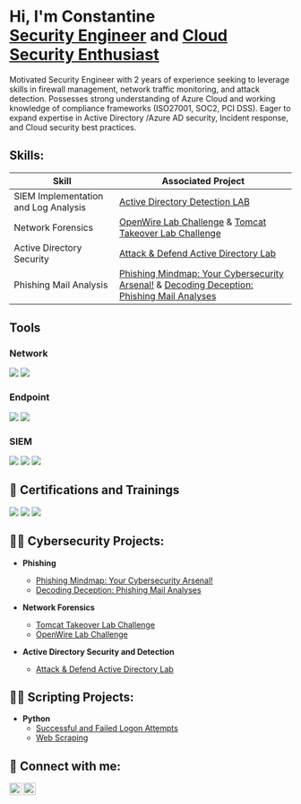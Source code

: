 <h1>Hi, I'm Constantine <br/><a href="https://www.linkedin.com/in/constantine-ukah-4b89b0155/">Security Engineer</a> and <a href="https://github.com/custyblak">Cloud Security Enthusiast</a></h1>

Motivated Security Engineer with 2 years of experience seeking to leverage skills in firewall management, network traffic monitoring, and attack detection. Possesses strong understanding of Azure Cloud and working knowledge of compliance frameworks (ISO27001, SOC2, PCI DSS). Eager to expand expertise in Active Directory /Azure AD security, Incident response, and Cloud security best practices.

<h2>Skills:</h2>

| Skill                                         | Associated Project         |
|-----------------------------------------------|----------------------------|
| SIEM Implementation and Log Analysis          | [Active Directory Detection LAB ](https://github.com/custyblak/Active-Directory-Detection-and-Security)|
| Network Forensics       | [OpenWire Lab Challenge](https://github.com/custyblak/Network_Forensics_Exercises/tree/main/Cyberdefender/OpenWire%20Challenge) & [Tomcat Takeover Lab Challenge](https://github.com/custyblak/Network_Forensics_Exercises/tree/main/Cyberdefender/Tomcat%20Takeover%20Challenge)
| Active Directory Security        | [Attack & Defend Active Directory Lab ](https://github.com/custyblak/Active-Directory-Detection-and-Security)|
| Phishing Mail Analysis                        | [Phishing Mindmap: Your Cybersecurity Arsenal!](https://github.com/custyblak/Phishing_MindMap/tree/main) & [Decoding Deception: Phishing Mail Analyses](https://github.com/custyblak/Phishing-Mail-Analyses)

## Tools

<h3>Network</h3>
<div>
    <img src="https://img.shields.io/badge/-Wireshark-1679A7?&style=for-the-badge&logo=Wireshark&logoColor=white" />
    <img src="https://img.shields.io/badge/-NetworkMiner-1679A7?&style=for-the-badge&logo=NetworkMiner&logoColor=white" />
</div>


<h3>Endpoint</h3>
<div>
    <img src="https://img.shields.io/badge/-Microsoft_Defender_for_Endpoint-00A4EF?&style=for-the-badge&logo=Microsoft&logoColor=white" />
    <img src="https://img.shields.io/badge/-Velociraptor-4B275F?&style=for-the-badge&logo=Velociraptor&logoColor=white" />
</div>

<h3>SIEM</h3>

<div>
    <img src="https://img.shields.io/badge/-Microsoft_Sentinel-0078D4?&style=for-the-badge&logo=Microsoft&logoColor=white" />
    <img src="https://img.shields.io/badge/-Splunk-000000?&style=for-the-badge&logo=Splunk&logoColor=white" />
    <img src="https://img.shields.io/badge/-AlienVault-000000?&style=for-the-badge&logo=AlienVault&logoColor=white" />
</div>

<h2>📄 Certifications and Trainings</h2>

<div>
    <img src="https://img.shields.io/badge/-TryHackMe_Security_Engineer-1abc9c?&style=for-the-badge&logo=TryHackMe&logoColor=white" />
    <img src="https://img.shields.io/badge/-Fortinet_NSE4-2C54B2?&style=for-the-badge&logo=Fortinet&logoColor=white" />
    <img src="https://img.shields.io/badge/-Foundations_of_Operationalizing_MITRE_ATT&CK-FF7A00?&style=for-the-badge" />
</div>

<h2>👨‍💻 Cybersecurity Projects:</h2>

- <b>Phishing</b>
  - [Phishing Mindmap: Your Cybersecurity Arsenal!](https://github.com/custyblak/Phishing_MindMap/tree/main)
  - [Decoding Deception: Phishing Mail Analyses](https://github.com/custyblak/Phishing-Mail-Analyses)
 
- <b>Network Forensics</b>
  - [Tomcat Takeover Lab Challenge](https://github.com/custyblak/Network_Forensics_Exercises/tree/main/Cyberdefender/Tomcat%20Takeover%20Challenge)
  - [OpenWire Lab Challenge](https://github.com/custyblak/Network_Forensics_Exercises/tree/main/Cyberdefender/OpenWire%20Challenge)

- <b>Active Directory Security and Detection</b>
  - [Attack & Defend Active Directory Lab ](https://github.com/custyblak/Active-Directory-Detection-and-Security)
  
 
<h2>👨‍💻 Scripting Projects:</h2>

- <b>Python</b>
  - [Successful and Failed Logon Attempts](https://github.com/custyblak/Python-Projects/blob/main/Successful%20and%20Failed%20Logon%20Attempts.py)
  - [Web Scraping](https://github.com/custyblak/Python-Projects/blob/main/Site%20Scraping%20with%20Python.py)


<h2> 🤳 Connect with me:</h2>

[<img align="left" alt="custyblak | Twitter" width="22px" src="https://cdn.jsdelivr.net/npm/simple-icons@v3/icons/twitter.svg" />][twitter]
[<img align="left" alt="custyblak | LinkedIn" width="22px" src="https://cdn.jsdelivr.net/npm/simple-icons@v3/icons/linkedin.svg" />][linkedin]


[twitter]: https://twitter.com/custyblak
[linkedin]: https://linkedin.com/in/constantine-ukah-4b89b0155


